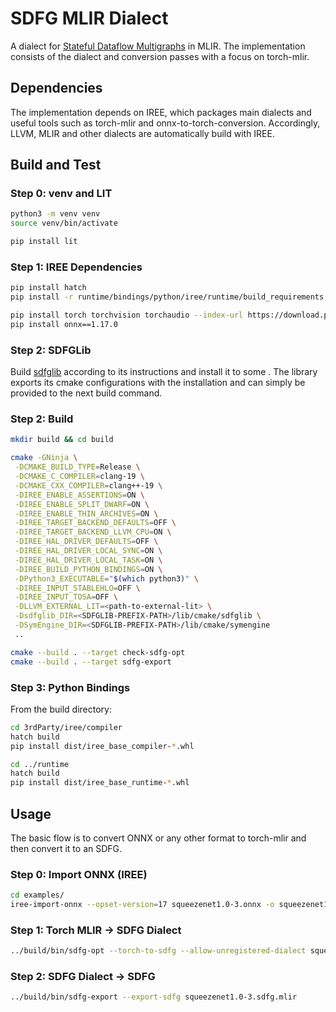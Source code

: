 # SDFG MLIR Dialect

A dialect for [Stateful Dataflow Multigraphs](https://github.com/daisytuner/sdfglib) in MLIR.
The implementation consists of the dialect and conversion passes with a focus on torch-mlir.

## Dependencies

The implementation depends on IREE, which packages main dialects and useful tools such as torch-mlir and onnx-to-torch-conversion.
Accordingly, LLVM, MLIR and other dialects are automatically build with IREE.

## Build and Test

### Step 0: venv and LIT

```bash
python3 -m venv venv
source venv/bin/activate

pip install lit
```

### Step 1: IREE Dependencies

```bash
pip install hatch
pip install -r runtime/bindings/python/iree/runtime/build_requirements.txt

pip install torch torchvision torchaudio --index-url https://download.pytorch.org/whl/cpu
pip install onnx==1.17.0
```

### Step 2: SDFGLib

Build [sdfglib](https://github.com/daisytuner/sdfglib) according to its instructions and install it to some <SDFGLIB-PREFIX-PATH>.
The library exports its cmake configurations with the installation and can simply be provided to the next build command.

### Step 2: Build

```bash
mkdir build && cd build

cmake -GNinja \
 -DCMAKE_BUILD_TYPE=Release \
 -DCMAKE_C_COMPILER=clang-19 \
 -DCMAKE_CXX_COMPILER=clang++-19 \
 -DIREE_ENABLE_ASSERTIONS=ON \
 -DIREE_ENABLE_SPLIT_DWARF=ON \
 -DIREE_ENABLE_THIN_ARCHIVES=ON \
 -DIREE_TARGET_BACKEND_DEFAULTS=OFF \
 -DIREE_TARGET_BACKEND_LLVM_CPU=ON \
 -DIREE_HAL_DRIVER_DEFAULTS=OFF \
 -DIREE_HAL_DRIVER_LOCAL_SYNC=ON \
 -DIREE_HAL_DRIVER_LOCAL_TASK=ON \
 -DIREE_BUILD_PYTHON_BINDINGS=ON \
 -DPython3_EXECUTABLE="$(which python3)" \
 -DIREE_INPUT_STABLEHLO=OFF \
 -DIREE_INPUT_TOSA=OFF \
 -DLLVM_EXTERNAL_LIT=<path-to-external-lit> \
 -Dsdfglib_DIR=<SDFGLIB-PREFIX-PATH>/lib/cmake/sdfglib \
 -DSymEngine_DIR=<SDFGLIB-PREFIX-PATH>/lib/cmake/symengine
 ..

cmake --build . --target check-sdfg-opt
cmake --build . --target sdfg-export
```

### Step 3: Python Bindings

From the build directory:

```bash
cd 3rdParty/iree/compiler
hatch build
pip install dist/iree_base_compiler-*.whl

cd ../runtime
hatch build
pip install dist/iree_base_runtime-*.whl
```

## Usage

The basic flow is to convert ONNX or any other format to torch-mlir and then convert it to an SDFG.

### Step 0: Import ONNX (IREE)

```bash
cd examples/
iree-import-onnx --opset-version=17 squeezenet1.0-3.onnx -o squeezenet1.0-3.torch.mlir
```

### Step 1: Torch MLIR -> SDFG Dialect

```bash
../build/bin/sdfg-opt --torch-to-sdfg --allow-unregistered-dialect squeezenet1.0-3.torch.mlir -o squeezenet1.0-3.sdfg.mlir
```

### Step 2: SDFG Dialect -> SDFG

```bash
../build/bin/sdfg-export --export-sdfg squeezenet1.0-3.sdfg.mlir
```
